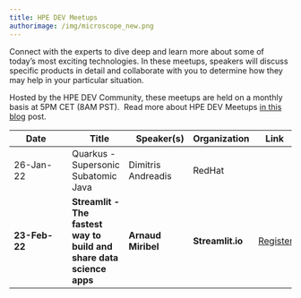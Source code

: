 ```yaml
---
title: HPE DEV Meetups
authorimage: /img/microscope_new.png
---
```

Connect with the experts to dive deep and learn more about some of today’s most exciting technologies. In these meetups, speakers will discuss specific products in detail and collaborate with you to determine how they may help in your particular situation.

Hosted by the HPE DEV Community, these meetups are held on a monthly basis at 5PM CET (8AM PST).  Read more about HPE DEV Meetups [in this blog](https://developer.hpe.com/blog/new-for-2022-hpe-dev-meetups/) post.

| &nbsp;&nbsp;&nbsp;&nbsp;&nbsp;Date&nbsp;&nbsp;&nbsp;&nbsp;&nbsp;&nbsp;&nbsp; | &nbsp;&nbsp;&nbsp;Title                                          | &nbsp;&nbsp;&nbsp;Speaker(s) | Organization | &nbsp;&nbsp;&nbsp;Link&nbsp;&nbsp;&nbsp;&nbsp;&nbsp;                                         |
| ---------------------------------------------------------------------------- | ---------------------------------------------------------------- | ---------------------------- | ------------ | -------------------------------------------------------------------------------------------- |
| 26-Jan-22                                                                | Quarkus - Supersonic Subatomic Java                          | Dimitris Andreadis       | RedHat   |    |
| **23-Feb-22**                                                                    | **Streamlit - The fastest way to build and share data science apps** | **Arnaud Miribel**               | **Streamlit.io** | [Register](https://hpe.zoom.us/webinar/register/2016414625150/WN_FzzTDsTjQBSw-UFwD6UTdw)     |